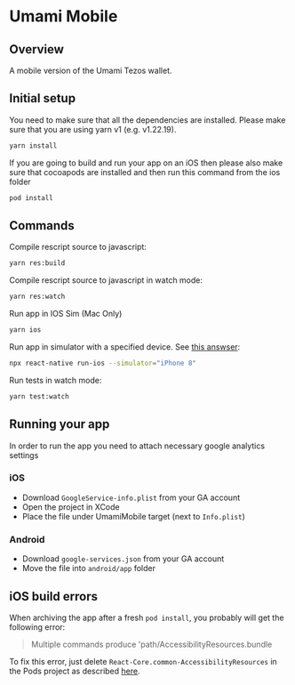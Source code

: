 # Umami Mobile

## Overview

A mobile version of the Umami Tezos wallet.

## Initial setup

You need to make sure that all the dependencies are installed. Please make sure that you are using yarn v1 (e.g. v1.22.19).

```sh
yarn install
```

If you are going to build and run your app on an iOS then please also make sure that cocoapods are installed and then run this command from the ios folder

```sh
pod install
```

## Commands

Compile rescript source to javascript:

```sh
yarn res:build

```

Compile rescript source to javascript in watch mode:

```sh
yarn res:watch
```

Run app in IOS Sim (Mac Only)

```sh
yarn ios
```

Run app in simulator with a specified device. See [this answser](https://stackoverflow.com/a/37329896/6797267):

```sh
npx react-native run-ios --simulator="iPhone 8"
```

Run tests in watch mode:

```sh
yarn test:watch
```

## Running your app
In order to run the app you need to attach necessary google analytics settings

### iOS
- Download `GoogleService-info.plist` from your GA account
- Open the project in XCode
- Place the file under UmamiMobile target (next to `Info.plist`)

### Android
- Download `google-services.json` from your GA account
- Move the file into `android/app` folder

## iOS build errors

When archiving the app after a fresh `pod install`, you probably will get the following error:

> Multiple commands produce 'path/AccessibilityResources.bundle

To fix this error, just delete `React-Core.common-AccessibilityResources` in the Pods project as described [here](https://stackoverflow.com/a/65083990/6797267).
